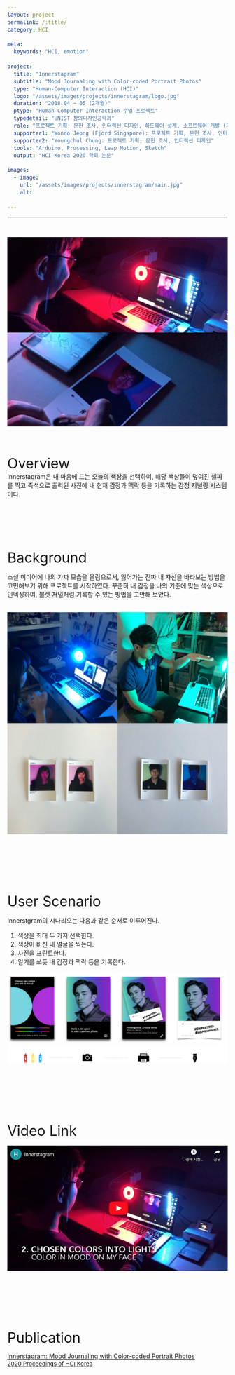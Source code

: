 ```yaml
---
layout: project
permalink: /:title/
category: HCI

meta:
  keywords: "HCI, emotion"

project:
  title: "Innerstagram"
  subtitle: "Mood Journaling with Color-coded Portrait Photos"
  type: "Human-Computer Interaction (HCI)"
  logo: "/assets/images/projects/innerstagram/logo.jpg"
  duration: "2018.04 ~ 05 (2개월)"
  ptype: "Human-Computer Interaction 수업 프로젝트"
  typedetail: "UNIST 창의디자인공학과"
  role: "프로젝트 기획, 문헌 조사, 인터랙션 디자인, 하드웨어 설계, 소프트웨어 개발 (기여도 40%)"
  supporter1: "Wondo Jeong (Fjord Singapore): 프로젝트 기획, 문헌 조사, 인터랙션 디자인, UI 디자인"
  supporter2: "Youngchul Chung: 프로젝트 기획, 문헌 조사, 인터랙션 디자인"
  tools: "Arduino, Processing, Leap Motion, Sketch"
  output: "HCI Korea 2020 학회 논문"

images:
  - image:
    url: "/assets/images/projects/innerstagram/main.jpg"
    alt:

---
```

---
<br>
<p align="center">
  <img src="/assets/images/projects/innerstagram/intro.jpg">
</p>  
<br><br>

<font size="6em">Overview</font>
<br>
Innerstagram은 내 마음에 드는 <span style="background-color:#EBEBEB">오늘의 색상</span>을 선택하여, 해당 색상들이 덮여진 <span style="background-color:#EBEBEB">셀피</span>를 찍고 즉석으로 출력된 사진에 내 현재 <span style="background-color:#EBEBEB">감정</span>과 <span style="background-color:#EBEBEB">맥락</span> 등을 기록하는 <span style="background-color:#EBEBEB">감정 저널링 시스템</span>이다.  
<br><br><br><br><br><br>

<font size="6em">Background</font>
<br>

소셜 미디어에 나의 가짜 모습을 올림으로서, 잃어가는 진짜 내 자신을 바라보는 방법을 고민해보기 위해 프로젝트를 시작하였다.
꾸준히 내 감정을 나의 기준에 맞는 색상으로 인덱싱하여, <span style="background-color:#EBEBEB">불렛 저널</span>처럼 기록할 수 있는 방법을 고안해 보았다.  
<br>

<p align="center">
  <img src="/assets/images/projects/innerstagram/outro.jpeg">
</p>   
<br><br><br><br><br><br>

<font size="6em">User Scenario</font>
<br>

Innerstgram의 시나리오는 다음과 같은 순서로 이루어진다.
01. 색상을 최대 두 가지 선택한다.
02. 색상이 비친 내 얼굴을 찍는다.
03. 사진을 프린트한다.
04. 일기를 쓰듯 내 감정과 맥락 등을 기록한다.

<p align="center">
  <img src="/assets/images/projects/innerstagram/tech.png">
</p>  
<br><br><br><br><br><br>

<font size="6em">Video Link</font>
<br>

<p align="center">
  <a href="https://youtu.be/wq558pLrr_o">
  <img src="/assets/images/projects/innerstagram/video.png">
  </a>
</p>  
<br><br><br><br><br><br>

<font size="6em">Publication</font>
<br>

[<u>Innerstagram: Mood Journaling with Color-coded Portrait Photos</u> <br> <font size="2em"><u>2020 Proceedings of HCI Korea</u></font>](https://www.dbpia.co.kr/Journal/articleDetail?nodeId=NODE10402928)
<br><br><br><br><br><br>
